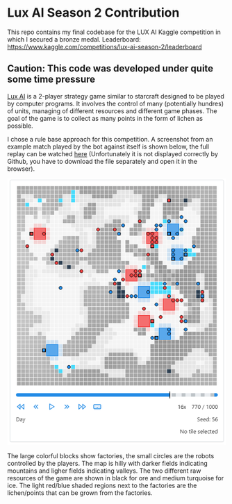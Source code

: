 # Lux AI Season 2 Contribution

This repo contains my final codebase for the LUX AI Kaggle competition in which I
secured a bronze medal. Leaderboard: https://www.kaggle.com/competitions/lux-ai-season-2/leaderboard

## Caution: This code was developed under quite some time pressure


[Lux AI](https://www.kaggle.com/competitions/lux-ai-season-2/overview) is a 2-player strategy game
similar to starcraft designed to be played by computer programs. It involves the control of many
(potentially hundres) of units, managing of different resources and different game phases. The goal
of the game is to collect as many points in the form of lichen as possible.

I chose a rule base approach for this competition. A screenshot from an example match played by the bot against itself is shown
below, the full replay can be watched [here](./replay.html) (Unfortunately it is not displayed correctly by Github, you have to download 
the file separately and open it in the browser).

![Screenshot](example.png)

The large colorful blocks show factories, the small circles are the robots controlled by the players. The map is hilly with
darker fields indicating mountains and ligher fields indicating valleys. The two different raw resources of the game are shown in black for 
ore and medium turquoise for ice. The light red/blue shaded regions next to the factories are the lichen/points that can be grown from the factories.




